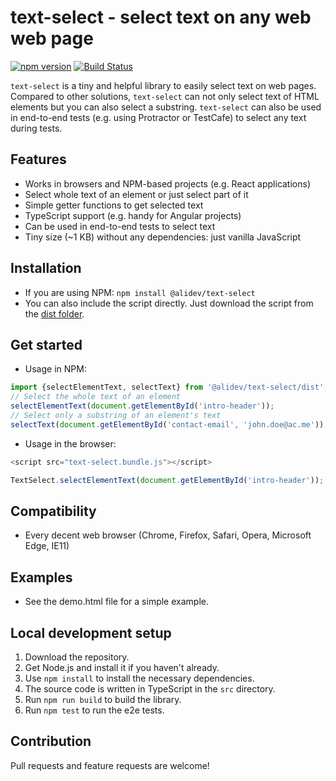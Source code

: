 # text-select - select text on any web web page

[![npm version](https://badge.fury.io/js/%40alidev%2Ftext-select.svg)](https://badge.fury.io/js/%40alidev%2Ftext-select)
[![Build Status](https://travis-ci.org/ali-kamalizade/text-select.svg?branch=master)](https://travis-ci.org/ali-kamalizade/text-select)

`text-select` is a tiny and helpful library to easily select text on web pages.
Compared to other solutions, `text-select` can not only select text of HTML elements but you can also select a substring.
`text-select` can also be used in end-to-end tests (e.g. using Protractor or TestCafe) to select any text during tests.

## Features
- Works in browsers and NPM-based projects (e.g. React applications)
- Select whole text of an element or just select part of it
- Simple getter functions to get selected text
- TypeScript support (e.g. handy for Angular projects)
- Can be used in end-to-end tests to select text
- Tiny size (~1 KB) without any dependencies: just vanilla JavaScript

## Installation
- If you are using NPM: ```npm install @alidev/text-select```
- You can also include the script directly. Just download the script from the [dist folder](https://github.com/ali-kamalizade/text-select/tree/master/dist).

## Get started
- Usage in NPM:
```javascript
import {selectElementText, selectText} from '@alidev/text-select/dist';
// Select the whole text of an element
selectElementText(document.getElementById('intro-header'));
// Select only a substring of an element's text
selectText(document.getElementById('contact-email', 'john.doe@ac.me'));
```
- Usage in the browser:
```javascript
<script src="text-select.bundle.js"></script>

TextSelect.selectElementText(document.getElementById('intro-header'));
```

## Compatibility
- Every decent web browser (Chrome, Firefox, Safari, Opera, Microsoft Edge, IE11)

## Examples
- See the demo.html file for a simple example.

## Local development setup
1. Download the repository.
2. Get Node.js and install it if you haven't already.
3. Use ```npm install``` to install the necessary dependencies.
4. The source code is written in TypeScript in the `src` directory.
5. Run ```npm run build``` to build the library.
6. Run ```npm test``` to run the e2e tests.

## Contribution
Pull requests and feature requests are welcome!
